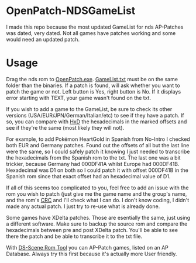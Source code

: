 # OpenPatch-NDSGameList

I made this repo because the most updated GameList for nds AP-Patches was dated, very dated. Not all games have patches working and some would need an updated patch.

# Usage
Drag the nds rom to [OpenPatch.exe](https://github.com/Intervencion/OpenPatch-NDSGameList/releases). [GameList.txt](https://github.com/Intervencion/OpenPatch-NDSGameList/blob/master/GameList.txt) must be on the same folder than the binaries. If a patch is found, will ask whether you want to patch the game or not. Left button is Yes, right button is No. If it displays error starting with TEXT, your game wasn't found on the txt.

If you wish to add a game to the GameList, be sure to check its other versions (USA/EUR/JPN/German/Italian/etc) to see if they have a patch. If so, you can compare with [HxD](https://mh-nexus.de/en/hxd/) the hexadecimals in the marked offsets and see if they're the same (most likely they will not).

For example, to add Pokémon HeartGold in Spanish from No-Intro I checked both EUR and Germany patches. Found out the offsets of all but the last line were the same, so I could safely patch it knowing I just needed to transcribe the hexadecimals from the Spanish rom to the txt. The last one was a bit trickier, because Germany had 000DF41A whilst Europe had 000DF41B. Hexadecimal was D1 on both so I could patch it with offset 000DF41B in the Spanish rom since that exact offset had an hexadecimal value of D1.

If all of this seems too complicated to you, feel free to add an issue with the rom you wish to patch (just give me the game name and the group's name, and the rom's [CRC](http://rapidcrc.sourceforge.net/) and I'll check what I can do. I don't know coding, I didn't made any actual patch. I just try to re-use what is already done.

Some games have XDelta patches. Those are esentially the same, just using a different software. Make sure to backup the source rom and compare the hexadecimals between pre and post XDelta patch. You'll be able to see there the patch and be able to transcribe it to the txt file.

With [DS-Scene Rom Tool](https://gbatemp.net/threads/repack-ds-scene-rom-tool-v1-0-build-1215-includes-cmp-and-ap-database.477193/) you can AP-Patch games, listed on an AP Database. Always try this first because it's actually more User friendly.
